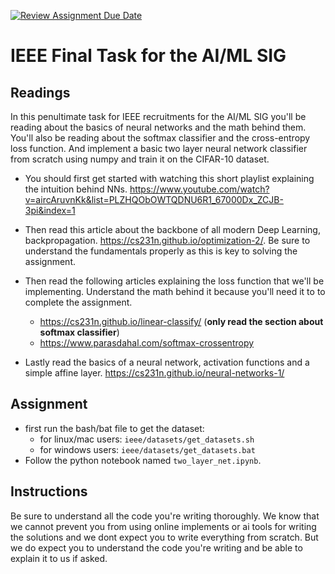 [![Review Assignment Due Date](https://classroom.github.com/assets/deadline-readme-button-24ddc0f5d75046c5622901739e7c5dd533143b0c8e959d652212380cedb1ea36.svg)](https://classroom.github.com/a/3cBINJ1X)
# IEEE Final Task for the AI/ML SIG

## Readings
In this penultimate task for IEEE recruitments for the AI/ML SIG you'll be reading about the basics of neural networks and the math behind them. You'll also be reading about the softmax classifier and the cross-entropy loss function. And implement a basic two layer neural network classifier from scratch using numpy and train it on the CIFAR-10 dataset.

- You should first get started with watching this short playlist explaining the intuition behind NNs. <https://www.youtube.com/watch?v=aircAruvnKk&list=PLZHQObOWTQDNU6R1_67000Dx_ZCJB-3pi&index=1>

- Then read this article about the backbone of all modern Deep Learning, backpropagation. <https://cs231n.github.io/optimization-2/>. Be sure to understand the fundamentals properly as this is key to solving the assignment.

- Then read the following articles explaining the loss function that we'll be implementing. Understand the math behind it because you'll need it to to complete the assignment.
  - <https://cs231n.github.io/linear-classify/> (**only read the section about softmax classifier**)
  - <https://www.parasdahal.com/softmax-crossentropy>

- Lastly read the basics of a neural network, activation functions and a simple affine layer. <https://cs231n.github.io/neural-networks-1/>

## Assignment

- first run the bash/bat file to get the dataset:
  - for linux/mac users: `ieee/datasets/get_datasets.sh`
  - for windows users: `ieee/datasets/get_datasets.bat`
- Follow the python notebook named `two_layer_net.ipynb`.

## Instructions

Be sure to understand all the code you're writing thoroughly. We know that we cannot prevent you from using online implements or ai tools for writing the solutions and we dont expect you to write everything from scratch. But we do expect you to understand the code you're writing and be able to explain it to us if asked.